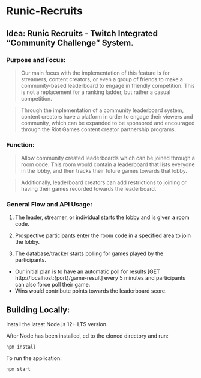 # Runic-Recruits

## Idea: Runic Recruits - Twitch Integrated “Community Challenge” System.

### Purpose and Focus:
>Our main focus with the implementation of this feature is for streamers, content creators, or even a group of friends to make a community-based leaderboard to engage in friendly competition. This is not a replacement for a ranking ladder, but rather a casual competition.

>Through the implementation of a community leaderboard system, content creators have a platform in order to engage their viewers and community, which can be expanded to be sponsored and encouraged through the Riot Games content creator partnership programs.

### Function:
>Allow community created leaderboards which can be joined through a room code. This room would contain a leaderboard that lists everyone in the lobby, and then tracks their future games towards that lobby. 

>Additionally, leaderboard creators can add restrictions to joining or having their games recorded towards the leaderboard.

### General Flow and API Usage:

1. The leader, streamer, or individual starts the lobby and is given a room code.

2. Prospective participants enter the room code in a specified area to join the lobby.

3. The database/tracker starts polling for games played by the participants.
  * Our initial plan is to have an automatic poll for results [GET http://localhost:{port}/game-result] every 5 minutes and participants can also force poll their game.
  * Wins would contribute points towards the leaderboard score.


## Building Locally:

Install the latest Node.js 12+ LTS version.

After Node has been installed, cd to the cloned directory and run:
```
npm install
```

To run the application:
```
npm start
```
